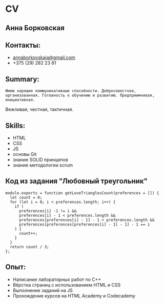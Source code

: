 # CV

## Анна Борковская

## Контакты:

- annaborkovskaja@gmail.com
- +375 (29) 282 23 81

## Summary:

    Имею хорошие коммуникативные способности. Добросовестная, организованная. Готовность к обучению и развитию. Предприимчивая, инициативная.
Вежливая, честная, тактичная.

## Skills: 

- HTML
- CSS
- JS
- основы Git
- знание SOLID принципов 
- знание методологии scrum

## Код из задания "Любовный треугольник"

```JS
module.exports = function getLoveTrianglesCount(preferences = []) {
  let count = 0;
  for (let i = 0; i < preferences.length; i++) {
    if (
      preferences[i] -1 != i &&
      preferences[i] - 1 < preferences.length &&
      preferences[preferences[i] - 1] - 1 < preferences.length &&
      preferences[preferences[preferences[i] - 1] - 1] - 1 == i
    ) {
      count++;
    }
  }
  return count / 3;
};
```

## Опыт: 

- Написание лабораторных работ по C++
- Вёрстка страниц с использованием HTML и CSS
- Выполнение заданий на JS
- Прохождение курсов на HTML Academy и Codecademy

